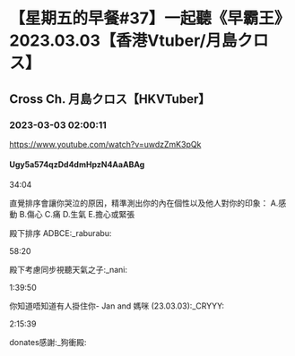 # 【星期五的早餐#37】一起聽《早霸王》2023.03.03【香港Vtuber/月島クロス】

## Cross Ch. 月島クロス【HKVTuber】

### 2023-03-03 02:00:11

https://www.youtube.com/watch?v=uwdzZmK3pQk

#### Ugy5a574qzDd4dmHpzN4AaABAg

34:04 

直覺排序會讓你哭泣的原因，精準測出你的內在個性以及他人對你的印象： A.感動 B.傷心  C.痛 D.生氣 E.擔心或緊張

殿下排序 ADBCE:_raburabu:

58:20 

殿下考慮同步視聽天氣之子:_nani:

1:39:50

你知道唔知道有人掛住你- Jan and 媽咪 (23.03.03):_CRYYY:

2:15:39

donates感謝:_狗衝殿:

